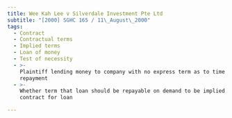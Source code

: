 ```yaml
---
title: Wee Kah Lee v Silverdale Investment Pte Ltd
subtitle: "[2000] SGHC 165 / 11\_August\_2000"
tags:
  - Contract
  - Contractual terms
  - Implied terms
  - Loan of money
  - Test of necessity
  - >-
    Plaintiff lending money to company with no express term as to time of
    repayment
  - >-
    Whether term that loan should be repayable on demand to be implied into
    contract for loan

---
```


